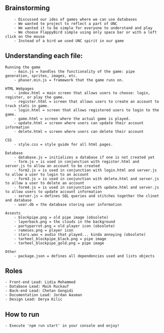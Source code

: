 ## Brainstorming
        - Discussed our ides of games where we can use databases
        - We wanted te project to reflect a part of UNC
        - We wanted it to be simple for everyone to understand and play
        - We choose FlappyBird simple using only space bar or with a left click on the mouse
        - Instead of a bird we used UNC spirit in our game
        
## Understanding each file:

    Running the game
        - main.js = handles the functionality of the game: pipe generation, sprites, images, etc.
        - phaser.min.js = framework that the game runs on.

    HTML Webpages
        - index.html = main screen that allows users to choose: login, register, or play the game.
        - register.html = screen that allows users to create an account to track stats in game.
        - login.html = screen that allows registered users to login to the game.
        - game.html = screen where the actual game is played.
        - update.html = screen where users can update their account information
        - delete.html = screen where users can delete their account

    CSS
        - style.css = style guide for all html pages. 

    Database
        - database.js = initializes a database if one is not created yet
        - form.js = is used in conjunction with register.html and server.js to allow an account to be created
        - form2.js = is used in conjunction with login.html and server.js to allow a user to login to an account
        - form3.js = is used in conjunction with delete.html and server.js to allow a user to delete an account
        - form4.js = is used in conjunction with update.html and server.js to allow users to update account information
        - server.js = defines SQL queries and stitches together the clinet and database
        - user.db = the database storing user information

    Assests
        - blockpipe.png = old pipe image (obsolete)
        - layerback.png = the clouds in the background
        - partyparrot.png = old player icon (obsolete)
        - rameses.png = player icon
        - stars.wav = audio that played... kinda annoying (obsolete)
        - tarheel_blockpipe_black.png = pipe image
        - tarheel_blockpipe_gold.png = pipe image

    Other
        - package.json = defines all dependencies used and lists objects
        
        
        
## Roles
    - Front-end Lead: Lidia Mohammed 
    - Database Lead: Maik Ruckauf
    - Back-end Lead: Chetan Gongidi
    - Documentation Lead: Jordan Aasman
    - Design Lead: Derya Kilic
    
## How to run
    - Execute 'npm run start' in your console and enjoy!
